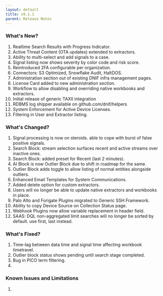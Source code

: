 ```yaml
---
layout: default
title: v9.1.1
parent: Release Notes
---
```


### What's New?
1. Realtime Search Results with Progress Indicator.
2. Active Threat Content (OTA updates) extended to extractors.
3. Ability to multi-select and add signals to a case.
4. Signal listing now shows severity by color code and risk score.
5. Reintroduced 2FA configurable per organization.
6. Connectors: S3 Optimized, Snowflake Audit, HaltDOS.
7. Administration section out of existing DNIF infra management pages.
8. License Card added to new administration section.
9. Workflow to allow disabling and overriding native workbooks and extractors.
10. Initial release of generic TAXII integration
11. RDBMS log shipper available on github.com/dnif/helpers
12. System Enforcement for Active Device Licenses.
13. Filtering in User and Extractor listing.

### What's Changed?
1. Signal processing is now on steroids. able to cope with burst of false positive signals.
2. Search Block: stream selection surfaces recent and active streams over inactive ones.
3. Search Block: added preset for Recent (last 2 minutes).
4. AI Block is now Outlier Block due to shift in roadmap for the same.
5. Outlier Block adds toggle to allow listing of normal entities alongside outliers.
6. Enhanced Email Templates for System Communications.
7. Added delete option for custom extractors.
8. Users will no longer be able to update native extractors and workbooks in place.
9. Palo Alto and Forigate Plugins migrated to Generic SSH Framework.
10. Ability to copy Device Source on Collection Status page.
11. Webhook Plugins now allow variable replacement in header field.
12. SAAS: DQL non-aggregated limit searches will no longer be sorted by default. use first, last instead.

### What's Fixed?
1. Time-lag between data time and signal time affecting workbook timetravel.
2. Outlier block status shows pending until search stage completed.
3. Bug in PICO term filtering.
4. 

### Known Issues and Limitations
1. 
